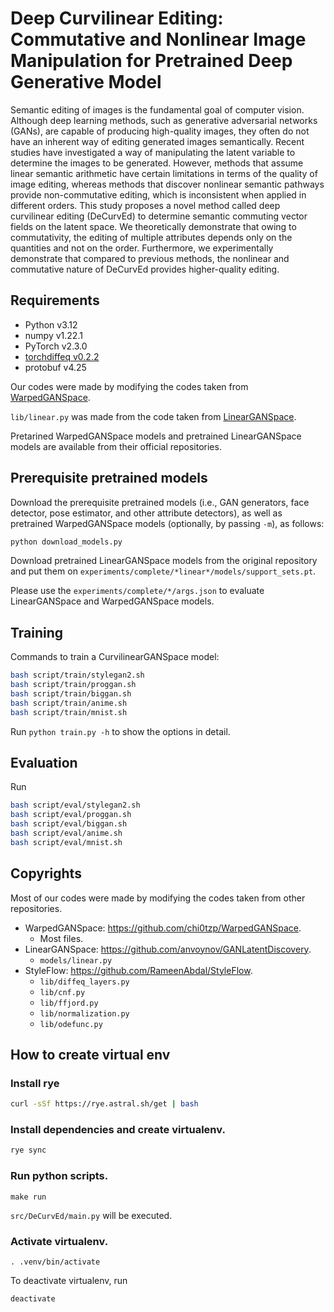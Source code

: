 # Deep Curvilinear Editing: Commutative and Nonlinear Image Manipulation for Pretrained Deep Generative Model

Semantic editing of images is the fundamental goal of computer vision. Although deep learning methods, such as generative adversarial networks (GANs), are capable of producing high-quality images, they often do not have an inherent way of editing generated images semantically. Recent studies have investigated a way of manipulating the latent variable to determine the images to be generated. However, methods that assume linear semantic arithmetic have certain limitations in terms of the quality of image editing, whereas methods that discover nonlinear semantic pathways provide non-commutative editing, which is inconsistent when applied in different orders. This study proposes a novel method called deep curvilinear editing (DeCurvEd) to determine semantic commuting vector fields on the latent space. We theoretically demonstrate that owing to commutativity, the editing of multiple attributes depends only on the quantities and not on the order. Furthermore, we experimentally demonstrate that compared to previous methods, the nonlinear and commutative nature of DeCurvEd provides higher-quality editing.

## Requirements

- Python v3.12
- numpy v1.22.1
- PyTorch v2.3.0
- [torchdiffeq v0.2.2](https://github.com/rtqichen/torchdiffeq)
- protobuf v4.25

Our codes were made by modifying the codes taken from [WarpedGANSpace](https://github.com/chi0tzp/WarpedGANSpace).

``lib/linear.py`` was made from the code taken from [LinearGANSpace](https://github.com/anvoynov/GANLatentDiscovery).

Pretarined WarpedGANSpace models and pretrained LinearGANSpace models are available from their official repositories.

## Prerequisite pretrained models

Download the prerequisite pretrained models (i.e., GAN generators, face detector, pose estimator, and other attribute detectors), as well as pretrained WarpedGANSpace models (optionally, by passing `-m`), as follows:

```bash
python download_models.py
```

Download pretrained LinearGANSpace models from the original repository and put them on ``experiments/complete/*linear*/models/support_sets.pt``.

Please use the ``experiments/complete/*/args.json`` to evaluate LinearGANSpace and WarpedGANSpace models.

## Training

Commands to train a CurvilinearGANSpace model:

```sh
bash script/train/stylegan2.sh
bash script/train/proggan.sh
bash script/train/biggan.sh
bash script/train/anime.sh
bash script/train/mnist.sh
```

Run `python train.py -h` to show the options in detail.

## Evaluation

Run

```sh
bash script/eval/stylegan2.sh
bash script/eval/proggan.sh
bash script/eval/biggan.sh
bash script/eval/anime.sh
bash script/eval/mnist.sh
```

## Copyrights

Most of our codes were made by modifying the codes taken from other repositories.

- WarpedGANSpace: https://github.com/chi0tzp/WarpedGANSpace.
  - Most files.
- LinearGANSpace: https://github.com/anvoynov/GANLatentDiscovery.
  - `models/linear.py`
- StyleFlow: https://github.com/RameenAbdal/StyleFlow.
  - `lib/diffeq_layers.py`
  - `lib/cnf.py`
  - `lib/ffjord.py`
  - `lib/normalization.py`
  - `lib/odefunc.py`


## How to create virtual env

### Install rye
```sh
curl -sSf https://rye.astral.sh/get | bash
```

### Install dependencies and create virtualenv.
```sh
rye sync
```

### Run python scripts.
```
make run
```
`src/DeCurvEd/main.py` will be executed.

### Activate virtualenv.
```
. .venv/bin/activate
```
To deactivate virtualenv, run 
```
deactivate
```
